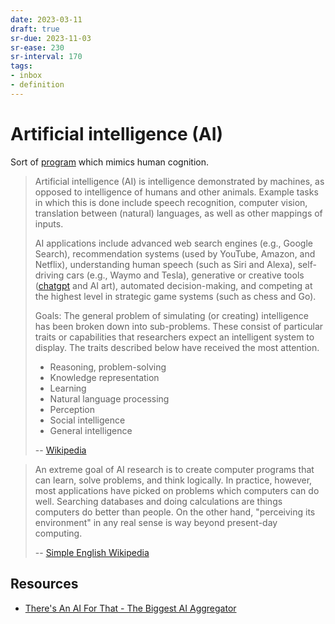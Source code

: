 ```yaml
---
date: 2023-03-11
draft: true
sr-due: 2023-11-03
sr-ease: 230
sr-interval: 170
tags:
- inbox
- definition
---
```


# Artificial intelligence (AI)

Sort of [program](./computer%20program.md) which mimics human cognition.

> Artificial intelligence (AI) is intelligence demonstrated by machines, as
> opposed to intelligence of humans and other animals. Example tasks in which
> this is done include speech recognition, computer vision, translation between
> (natural) languages, as well as other mappings of inputs.
>
> AI applications include advanced web search engines (e.g., Google Search),
> recommendation systems (used by YouTube, Amazon, and Netflix), understanding
> human speech (such as Siri and Alexa), self-driving cars (e.g., Waymo and
> Tesla), generative or creative tools ([chatgpt](./chatgpt.md) and AI art), automated
> decision-making, and competing at the highest level in strategic game systems
> (such as chess and Go).
>
> Goals: The general problem of simulating (or creating) intelligence has been
> broken down into sub-problems. These consist of particular traits or
> capabilities that researchers expect an intelligent system to display. The
> traits described below have received the most attention.
>
> - Reasoning, problem-solving
> - Knowledge representation
> - Learning
> - Natural language processing
> - Perception
> - Social intelligence
> - General intelligence
>
> -- [Wikipedia](https://en.wikipedia.org/wiki/Artificial_intelligence)

> An extreme goal of AI research is to create computer programs that can learn,
> solve problems, and think logically. In practice, however, most applications
> have picked on problems which computers can do well. Searching databases and
> doing calculations are things computers do better than people. On the other
> hand, "perceiving its environment" in any real sense is way beyond present-day
> computing.
>
> --
> [Simple English Wikipedia](https://simple.wikipedia.org/wiki/Artificial_intelligence)

## Resources


- [There's An AI For That - The Biggest AI Aggregator](https://theresanaiforthat.com/)